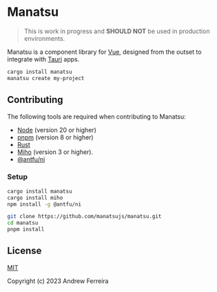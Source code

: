 # Manatsu

> This is work in progress and **SHOULD NOT** be used in production environments.

Manatsu is a component library for [Vue](https://vuejs.org/), designed from the outset to integrate with [Tauri](https://tauri.app/) apps.

```bash
cargo install manatsu
manatsu create my-project
```

## Contributing

The following tools are required when contributing to Manatsu:

- [Node](https://nodejs.org) (version 20 or higher)
- [pnpm](https://pnpm.io/) (version 8 or higher)
- [Rust](https://www.rust-lang.org/tools/install)
- [Miho](https://crates.io/crates/miho) (version 3 or higher).
- [@antfu/ni](https://github.com/antfu/ni)

### Setup

```bash
cargo install manatsu
cargo install miho
npm install -g @antfu/ni

git clone https://github.com/manatsujs/manatsu.git
cd manatsu
pnpm install
```

## License

[MIT](https://raw.githubusercontent.com/manatsujs/manatsu/main/LICENSE)

Copyright (c) 2023 Andrew Ferreira
